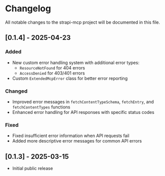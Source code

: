 # Changelog

All notable changes to the strapi-mcp project will be documented in this file.

## [0.1.4] - 2025-04-23

### Added
- New custom error handling system with additional error types:
  - `ResourceNotFound` for 404 errors
  - `AccessDenied` for 403/401 errors
- Custom `ExtendedMcpError` class for better error reporting

### Changed
- Improved error messages in `fetchContentTypeSchema`, `fetchEntry`, and `fetchContentTypes` functions
- Enhanced error handling for API responses with specific status codes

### Fixed
- Fixed insufficient error information when API requests fail
- Added more descriptive error messages for common API errors

## [0.1.3] - 2025-03-15

- Initial public release 